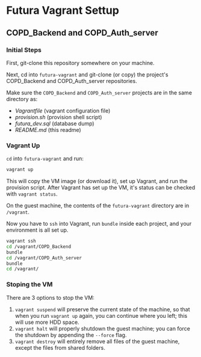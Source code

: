 # Futura Vagrant Settup
## COPD_Backend and COPD_Auth_server

### Initial Steps

First, git-clone this repository somewhere on your machine.

Next, cd into `futura-vagrant` and git-clone (or copy) the project's COPD_Backend and COPD_Auth_server repositories.

Make sure the `COPD_Backend` and `COPD_Auth_server` projects are in the same directory as:
- *Vagrantfile* (vagrant configuration file)
- *provision.sh* (provision shell script)
- *futura_dev.sql* (database dump)
- *README.md* (this readme)

### Vagrant Up

`cd` into `futura-vagrant` and run:
```sh
vagrant up
```

This will copy the VM image (or download it), set up Vagrant, and run the provision script. 
After Vagrant has set up the VM, it's status can be checked with `vagrant status`. 

On the guest machine, the contents of the `futura-vagrant` directory are in `/vagrant`.

Now you have to `ssh` into Vagrant, run `bundle` inside each project, and your environment is all set up.

```sh
vagrant ssh
cd /vagrant/COPD_Backend
bundle
cd /vagrant/COPD_Auth_server
bundle
cd /vagrant/
```

### Stoping the VM

There are 3 options to stop the VM:

1. `vagrant suspend` will preserve the current state of the machine, so that when you run `vagrant up` again, you can continue where you left; this will use more HDD space.
2. `vagrant halt` will properly shutdown the guest machine; you can force the shutdown by appending the `--force` flag.
3. `vagrant destroy` will entirely remove all files of the guest machine, except the files from shared folders.


